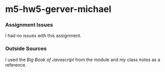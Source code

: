# m5-hw5-gerver-michael

### Assignment Issues
I had no issues with this assignment.

### Outside Sources
I used the *Big Book of Javascript* from the module and my class notes as a reference.
